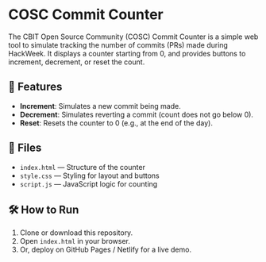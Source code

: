 # COSC Commit Counter

The CBIT Open Source Community (COSC) Commit Counter is a simple web tool to simulate tracking the number of commits (PRs) made during HackWeek. It displays a counter starting from 0, and provides buttons to increment, decrement, or reset the count.

## 🚀 Features
- **Increment**: Simulates a new commit being made.
- **Decrement**: Simulates reverting a commit (count does not go below 0).
- **Reset**: Resets the counter to 0 (e.g., at the end of the day).

## 📂 Files
- `index.html` — Structure of the counter
- `style.css` — Styling for layout and buttons
- `script.js` — JavaScript logic for counting

## 🛠 How to Run
1. Clone or download this repository.
2. Open `index.html` in your browser.
3. Or, deploy on GitHub Pages / Netlify for a live demo.
